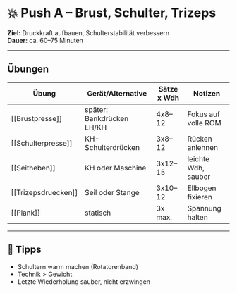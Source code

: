 # 💥 Push A – Brust, Schulter, Trizeps

**Ziel:** Druckkraft aufbauen, Schulterstabilität verbessern  
**Dauer:** ca. 60–75 Minuten  

---

## Übungen

| Übung               | Gerät/Alternative         | Sätze x Wdh | Notizen             |
| ------------------- | ------------------------- | ----------- | ------------------- |
| [[Brustpresse]]     | später: Bankdrücken LH/KH | 4x8–12      | Fokus auf volle ROM |
| [[Schulterpresse]]  | KH-Schulterdrücken        | 3x8–12      | Rücken anlehnen     |
| [[Seitheben]]       | KH oder Maschine          | 3x12–15     | leichte Wdh, sauber |
| [[Trizepsdruecken]] | Seil oder Stange          | 3x10–12     | Ellbogen fixieren   |
| [[Plank]]           | statisch                  | 3x max.     | Spannung halten     |

---

## 🧠 Tipps
- Schultern warm machen (Rotatorenband)  
- Technik > Gewicht  
- Letzte Wiederholung sauber, nicht erzwingen  
